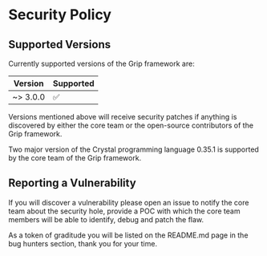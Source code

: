 # Security Policy

## Supported Versions

Currently supported versions of the Grip framework are:

| Version  | Supported          |
| -------- | ------------------ |
| ~> 3.0.0 | :white_check_mark: |

Versions mentioned above will receive security patches if anything is discovered by
either the core team or the open-source contributors of the Grip framework.

Two major version of the Crystal programming language 0.35.1 is supported by
the core team of the Grip framework.

## Reporting a Vulnerability

If you will discover a vulnerability please open an issue to notify the core team about
the security hole, provide a POC with which the core team members will be able to identify,
debug and patch the flaw.

As a token of graditude you will be listed on the README.md page in the bug hunters section,
thank you for your time.
